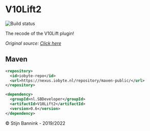 # V10Lift2
![Build status](https://travis-ci.org/stijnb1234/V10Lift2.svg?branch=master)

The recode of the V10Lift plugin!

*Original source: [Click here](https://github.com/shinyquagsire23/V10Lift)*

## Maven
```xml
<repository>
  <id>iobyte-repo</id>
  <url>https://nexus.iobyte.nl/repository/maven-public/</url>
</repository>

<dependency>
  <groupId>nl.SBDeveloper</groupId>
  <artifactId>V10Lift2</artifactId>
  <version>0.6</version>
</dependency>
```

© Stijn Bannink - 2019/2022

